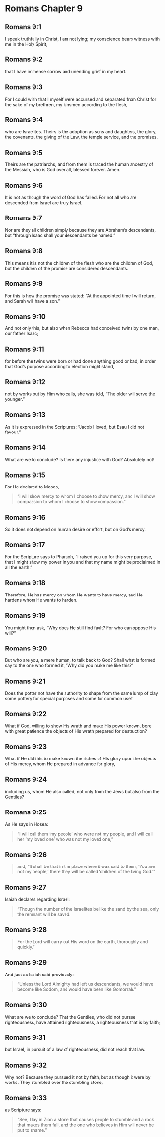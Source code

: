 # Romans Chapter 9

## Romans 9:1

I speak truthfully in Christ, I am not lying; my conscience bears witness with me in the Holy Spirit,

## Romans 9:2

that I have immense sorrow and unending grief in my heart.

## Romans 9:3

For I could wish that I myself were accursed and separated from Christ for the sake of my brethren, my kinsmen according to the flesh,

## Romans 9:4

who are Israelites. Theirs is the adoption as sons and daughters, the glory, the covenants, the giving of the Law, the temple service, and the promises.

## Romans 9:5

Theirs are the patriarchs, and from them is traced the human ancestry of the Messiah, who is God over all, blessed forever. Amen.

## Romans 9:6

It is not as though the word of God has failed. For not all who are descended from Israel are truly Israel.

## Romans 9:7

Nor are they all children simply because they are Abraham’s descendants, but “through Isaac shall your descendants be named.”

## Romans 9:8

This means it is not the children of the flesh who are the children of God, but the children of the promise are considered descendants.

## Romans 9:9

For this is how the promise was stated: “At the appointed time I will return, and Sarah will have a son.”

## Romans 9:10

And not only this, but also when Rebecca had conceived twins by one man, our father Isaac;

## Romans 9:11

for before the twins were born or had done anything good or bad, in order that God’s purpose according to election might stand,

## Romans 9:12

not by works but by Him who calls, she was told, “The older will serve the younger.”

## Romans 9:13

As it is expressed in the Scriptures: “Jacob I loved, but Esau I did not favour.”

## Romans 9:14

What are we to conclude? Is there any injustice with God? Absolutely not!

## Romans 9:15

For He declared to Moses,

> “I will show mercy to whom I choose to show mercy,
> and I will show compassion to whom I choose to show compassion.”

## Romans 9:16

So it does not depend on human desire or effort, but on God’s mercy.

## Romans 9:17

For the Scripture says to Pharaoh, “I raised you up for this very purpose, that I might show my power in you and that my name might be proclaimed in all the earth.”

## Romans 9:18

Therefore, He has mercy on whom He wants to have mercy, and He hardens whom He wants to harden.

## Romans 9:19

You might then ask, “Why does He still find fault? For who can oppose His will?”

## Romans 9:20

But who are you, a mere human, to talk back to God? Shall what is formed say to the one who formed it, “Why did you make me like this?”

## Romans 9:21

Does the potter not have the authority to shape from the same lump of clay some pottery for special purposes and some for common use?

## Romans 9:22

What if God, willing to show His wrath and make His power known, bore with great patience the objects of His wrath prepared for destruction?

## Romans 9:23

What if He did this to make known the riches of His glory upon the objects of His mercy, whom He prepared in advance for glory,

## Romans 9:24

including us, whom He also called, not only from the Jews but also from the Gentiles?

## Romans 9:25

As He says in Hosea:

> “I will call them ‘my people’ who were not my people,
> and I will call her ‘my loved one’ who was not my loved one,”

## Romans 9:26

> and, “It shall be that in the place where it was said to them,
> ‘You are not my people,’
> there they will be called ‘children of the living God.’”

## Romans 9:27

Isaiah declares regarding Israel:

> “Though the number of the Israelites be like the sand by the sea,
> only the remnant will be saved.

## Romans 9:28

> For the Lord will carry out His word on the earth,
> thoroughly and quickly.”

## Romans 9:29

And just as Isaiah said previously:

> “Unless the Lord Almighty
> had left us descendants,
> we would have become like Sodom,
> and would have been like Gomorrah.”

## Romans 9:30

What are we to conclude? That the Gentiles, who did not pursue righteousness, have attained righteousness, a righteousness that is by faith;

## Romans 9:31

but Israel, in pursuit of a law of righteousness, did not reach that law.

## Romans 9:32

Why not? Because they pursued it not by faith, but as though it were by works. They stumbled over the stumbling stone,

## Romans 9:33

as Scripture says:

> “See, I lay in Zion a stone that causes people to stumble
> and a rock that makes them fall,
> and the one who believes in Him will never be put to shame.”
